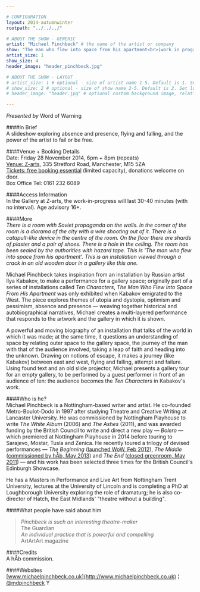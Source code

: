 ```yaml
---

# CONFIGURATION
layout: 2014-autumnwinter
rootpath: "../../../"

# ABOUT THE SHOW - GENERIC
artist: "Michael Pinchbeck" # the name of the artist or company
show: "The man who flew into space from his apartment<br>(work in progress)" # the name of the show
artist_size: 1
show_size: 4
header_image: "header_pinchbeck.jpg"

# ABOUT THE SHOW - LAYOUT
# artist_size: 1 # optional - size of artist name 1-5. Default is 1. Set longer names to lower values
# show_size: 2 # optional - size of show name 2-5. Default is 2. Set longer names to lower values
# header_image: "header.jpg" # optional custom background image, relative to current page

---
```

*Presented by* Word of Warning        
           
####In Brief     
A slideshow exploring absence and presence, flying and falling, and the power of the artist to fail or be free.          
          
####Venue + Booking Details      
Date: Friday 28 November 2014, 6pm + 8pm (repeats)     
[Venue: Z-arts](http://www.z-arts.org/about-us/getting-here), 335 Stretford Road, Manchester, M15 5ZA         
[Tickets: free booking essential](http://www.z-arts.org/events/word-of-warning-work-in-progress-michael-pinchbeck) (limited capacity), donations welcome on door.           
Box Office Tel: 0161 232 6089    
           
####Access Information      
In the Gallery at Z-arts, the work-in-progress will last 30-40 minutes (with no interval). Age advisory 16+.             
           
####More   
*There is a room with Soviet propaganda on the walls. In the corner of the room is a diorama of the city with a wire shooting out of it. There is a catapult-like device in the centre of the room. On the floor there are shards of plaster and a pair of shoes. There is a hole in the ceiling. The room has been sealed by the authorities with hazard tape. This is 'The man who flew into space from his apartment'. This is an installation viewed through a crack in an old wooden door in a gallery like this one.*      
           
Michael Pinchbeck takes inspiration from an installation by Russian artist Ilya Kabakov, to make a performance for a gallery space; originally part of a series of installations called *Ten Characters*, *The Man Who Flew Into Space From His Apartment* was only exhibited when Kabakov emigrated to the West. The piece explores themes of utopia and dystopia, optimism and pessimism, absence and presence — weaving together historical and autobiographical narratives, Michael creates a multi-layered performance that responds to the artwork and the gallery in which it is shown.           
           
A powerful and moving biography of an installation that talks of the world in which it was made; at the same time, it questions an understanding of space by relating outer space to the gallery space, the journey of the man with that of the audience involved, taking a leap of faith and heading into the unknown. Drawing on notions of escape, it makes a journey (like Kabakov) between east and west, flying and falling, attempt and failure. Using found text and an old slide projector, Michael presents a gallery tour for an empty gallery, to be performed by a guest performer in front of an audience of ten: the audience becomes the *Ten Characters* in Kabakov's work.
           
####Who is he?    
Michael Pinchbeck is a Nottingham-based writer and artist. He co-founded Metro-Boulot-Dodo in 1997 after studying Theatre and Creative Writing at Lancaster University. He was commissioned by Nottingham Playhouse to write *The White Album* (2006) and *The Ashes* (2011), and was awarded funding by the British Council to write and direct a new play — *Bolero* — which premiered at Nottingham Playhouse in 2014 before touring to Sarajevo, Mostar, Tusla and Zenica. He recently toured a trilogy of devised performances — *The Beginning* ([launched WoW, Feb 2012](http://wordofwarning.posthaven.com/warnmcr-that-was-the-beginning-now-for-more)), *The Middle* ([commissioned by hÅb, May 2013](/archive/2013-springsummer/pinchbeckghelani)) and *The End* ([closed greenroom, May 2011](http://www.greenroomarts.org/archive/events/the-end)) — and his work has been selected three times for the British Council's Edinburgh Showcase.      
           
He has a Masters in Performance and Live Art from Nottingham Trent University, lectures at the University of Lincoln and is completing a PhD at Loughborough University exploring the role of dramaturg; he is also co-director of Hatch, the East Midlands' "theatre without a building".    
           
####What people have said about him         
>*Pinchbeck is such an interesting theatre-maker*<br>The Guardian            
>*An individual practice that is powerful and compelling*<br>ArtArtArt magazine         
           
####Credits    
A hÅb commission.            
            
####Websites    
[www.michaelpinchbeck.co.uk](http://www.michaelpinchbeck.co.uk) ¦ [@mdpinchbeck](http://twitter.com/mdpinchbeck)
Y
